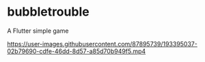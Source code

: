 # bubbletrouble

A Flutter simple game


https://user-images.githubusercontent.com/87895739/193395037-02b79690-cdfe-46dd-8d57-a85d70b949f5.mp4

